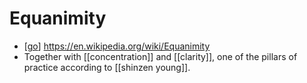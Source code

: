 # Equanimity

- [[go]] https://en.wikipedia.org/wiki/Equanimity
- Together with [[concentration]] and [[clarity]], one of the pillars of practice according to [[shinzen young]].


[//begin]: # "Autogenerated link references for markdown compatibility"
[go]: go "Go"
[shinzen-young]: shinzen-young "Shinzen Young"
[//end]: # "Autogenerated link references"